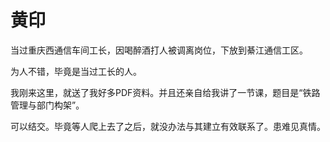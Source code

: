 # 黄印

当过重庆西通信车间工长，因喝醉酒打人被调离岗位，下放到綦江通信工区。

为人不错，毕竟是当过工长的人。

我刚来这里，就送了我好多PDF资料。并且还亲自给我讲了一节课，题目是“铁路管理与部门构架”。

可以结交。毕竟等人爬上去了之后，就没办法与其建立有效联系了。患难见真情。

